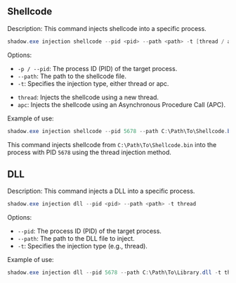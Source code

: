 ## Shellcode

Description:
This command injects shellcode into a specific process.

```powershell
shadow.exe injection shellcode --pid <pid> --path <path> -t [thread / apc]
```
Options:
* `-p / --pid`: The process ID (PID) of the target process.
* `--path`: The path to the shellcode file.
* `-t`: Specifies the injection type, either thread or apc.
- `thread`: Injects the shellcode using a new thread.
- `apc`: Injects the shellcode using an Asynchronous Procedure Call (APC).

Example of use:

```powershell
shadow.exe injection shellcode --pid 5678 --path C:\Path\To\Shellcode.bin -t thread
```

This command injects shellcode from `C:\Path\To\Shellcode.bin` into the process with PID `5678` using the thread injection method.

## DLL

Description:
This command injects a DLL into a specific process.

```powershell
shadow.exe injection dll --pid <pid> --path <path> -t thread
```
Options:
* `--pid`: The process ID (PID) of the target process.
* `--path`: The path to the DLL file to inject.
* `-t`: Specifies the injection type (e.g., thread).

Example of use:

```powershell
shadow.exe injection dll --pid 5678 --path C:\Path\To\Library.dll -t thread
```


